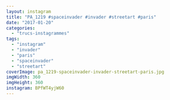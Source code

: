 ```yaml
---
layout: instagram
title: "PA_1219 #spaceinvader #invader #streetart #paris"
date: "2017-01-20"
categories: 
  - "trucs-instagrammes"
tags: 
  - "instagram"
  - "invader"
  - "paris"
  - "spaceinvader"
  - "streetart"
coverImage: pa_1219-spaceinvader-invader-streetart-paris.jpg
imgWidth: 360
imgHeight: 360
instagram: BPfWT4yjW60
---
```

